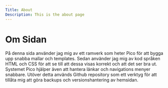 ```yaml
---
Title: About
Description: This is the about page
---
```


# Om Sidan

På denna sida använder jag mig av ett ramverk som heter Pico för att bygga upp snabba mallar och templates. Sedan använder jag mig av kod språken HTML och CSS för att se till att dessa visas korrekt och att det ser bra ut. Systemet Pico hjälper även att hantera länkar och navigations menyer snabbare. Utöver detta används Github repository som ett verktyg för att tillåta mig att göra backups och versionshantering av hemsidan.
